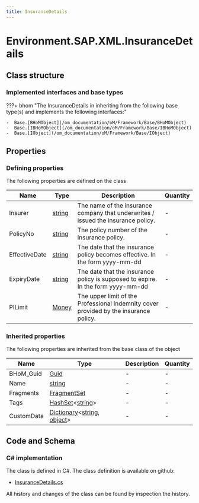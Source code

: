 ```yaml
---
title: InsuranceDetails
---
```


# Environment.SAP.XML.InsuranceDetails



## Class structure

### Implemented interfaces and base types

???+ bhom "The InsuranceDetails in inheriting from the following base type(s) and implements the following interfaces:"

    -  Base.[BHoMObject](/om_documentation/oM/Framework/Base/BHoMObject)
    -  Base.[IBHoMObject](/om_documentation/oM/Framework/Base/IBHoMObject)
    -  Base.[IObject](/om_documentation/oM/Framework/Base/IObject)


## Properties



### Defining properties

The following properties are defined on the class

| Name             | Type             | Description      | Quantity         |
|------------------|------------------|------------------|------------------|
| Insurer | [string](https://learn.microsoft.com/en-us/dotnet/api/System.String?view=netstandard-2.0) | The name of the insurance company that underwrites / issued the insurance policy. | - |
| PolicyNo | [string](https://learn.microsoft.com/en-us/dotnet/api/System.String?view=netstandard-2.0) | The policy number of the insurance policy. | - |
| EffectiveDate | [string](https://learn.microsoft.com/en-us/dotnet/api/System.String?view=netstandard-2.0) | The date that the insurance policy becomes effective. In the form yyyy-mm-dd | - |
| ExpiryDate | [string](https://learn.microsoft.com/en-us/dotnet/api/System.String?view=netstandard-2.0) | The date that the insurance policy is supposed to expire. In the form yyyy-mm-dd | - |
| PILimit | [Money](/om_documentation/oM/Adapter/Environment/SAP/XML/Money) | The upper limit of the Professional Indemnity cover provided by the insurance policy. | - |


### Inherited properties
The following properties are inherited from the base class of the object

| Name             | Type             | Description      | Quantity         |
|------------------|------------------|------------------|------------------|
| BHoM_Guid | [Guid](https://learn.microsoft.com/en-us/dotnet/api/System.Guid?view=netstandard-2.0) | - | - |
| Name | [string](https://learn.microsoft.com/en-us/dotnet/api/System.String?view=netstandard-2.0) | - | - |
| Fragments | [FragmentSet](/om_documentation/oM/Framework/Base/FragmentSet) | - | - |
| Tags | [HashSet](https://learn.microsoft.com/en-us/dotnet/api/System.Collections.Generic.HashSet-1?view=netstandard-2.0)&lt;[string](https://learn.microsoft.com/en-us/dotnet/api/System.String?view=netstandard-2.0)&gt; | - | - |
| CustomData | [Dictionary](https://learn.microsoft.com/en-us/dotnet/api/System.Collections.Generic.Dictionary-2?view=netstandard-2.0)&lt;[string](https://learn.microsoft.com/en-us/dotnet/api/System.String?view=netstandard-2.0), [object](https://learn.microsoft.com/en-us/dotnet/api/System.Object?view=netstandard-2.0)&gt; | - | - |


## Code and Schema

### C# implementation

The class is defined in C#. The class definition is available on github:

- [InsuranceDetails.cs](https://github.com/BHoM/SAP_Toolkit/blob/develop/SAP_oM/XML/InsuranceDetails.cs)

All history and changes of the class can be found by inspection the history.
